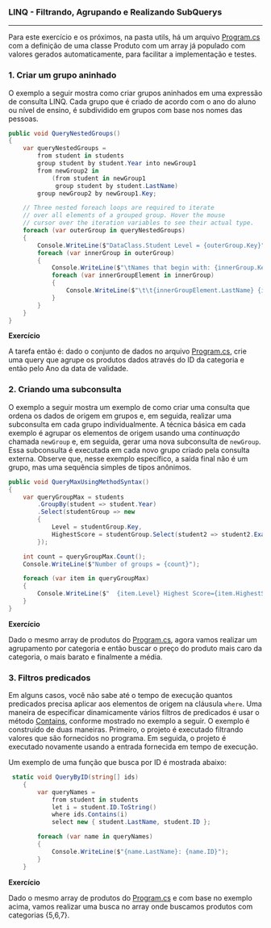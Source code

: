 ### LINQ - Filtrando, Agrupando e Realizando SubQuerys

---

Para este exercício e os próximos, na pasta utils, há um arquivo [Program.cs](https://github.com/corelioBH/.net-core/blob/master/NET%20Core/Programa%C3%A7%C3%A3o%20Funcional/Laboratorio/utils/Program.cs) com a definição de uma classe Produto com um array já populado com valores gerados automaticamente, para facilitar a implementação e testes.

### 1. Criar um grupo aninhado

O exemplo a seguir mostra como criar grupos aninhados em uma expressão de consulta LINQ. Cada grupo que é criado de acordo com o ano do aluno ou nível de ensino, é subdividido em grupos com base nos nomes das pessoas.

```c#
public void QueryNestedGroups()
{
    var queryNestedGroups =
        from student in students
        group student by student.Year into newGroup1
        from newGroup2 in
            (from student in newGroup1
             group student by student.LastName)
        group newGroup2 by newGroup1.Key;

    // Three nested foreach loops are required to iterate 
    // over all elements of a grouped group. Hover the mouse 
    // cursor over the iteration variables to see their actual type.
    foreach (var outerGroup in queryNestedGroups)
    {
        Console.WriteLine($"DataClass.Student Level = {outerGroup.Key}");
        foreach (var innerGroup in outerGroup)
        {
            Console.WriteLine($"\tNames that begin with: {innerGroup.Key}");
            foreach (var innerGroupElement in innerGroup)
            {
                Console.WriteLine($"\t\t{innerGroupElement.LastName} {innerGroupElement.FirstName}");
            }
        }
    }
}
```



**Exercício**

A tarefa então é: dado o conjunto de dados no arquivo [Program.cs](https://github.com/corelioBH/.net-core/blob/master/NET%20Core/Programa%C3%A7%C3%A3o%20Funcional/Laboratorio/utils/Program.cs), crie uma query que agrupe os produtos dados através do ID da categoria e então pelo Ano da data de validade.





### 2. Criando uma subconsulta

O exemplo a seguir mostra um exemplo de como criar uma consulta que ordena os dados de origem em grupos e, em seguida, realizar uma subconsulta em cada grupo individualmente. A técnica básica em cada exemplo é agrupar os elementos de origem usando uma *continuação* chamada `newGroup` e, em seguida, gerar uma nova subconsulta de `newGroup`. Essa subconsulta é executada em cada novo grupo criado pela consulta externa. Observe que, nesse exemplo específico, a saída final não é um grupo, mas uma sequência simples de tipos anônimos.

```c#
public void QueryMaxUsingMethodSyntax()
{
    var queryGroupMax = students
        .GroupBy(student => student.Year)
        .Select(studentGroup => new
        {
            Level = studentGroup.Key,
            HighestScore = studentGroup.Select(student2 => student2.ExamScores.Average()).Max()
        });

    int count = queryGroupMax.Count();
    Console.WriteLine($"Number of groups = {count}");

    foreach (var item in queryGroupMax)
    {
        Console.WriteLine($"  {item.Level} Highest Score={item.HighestScore}");
    }
}
```



**Exercício**

Dado o mesmo array de produtos do [Program.cs](https://github.com/corelioBH/.net-core/blob/master/NET%20Core/Programa%C3%A7%C3%A3o%20Funcional/Laboratorio/utils/Program.cs), agora vamos realizar um agrupamento por categoria e então buscar o preço do produto mais caro da categoria, o mais barato e finalmente a média.





### 3. Filtros predicados

Em alguns casos, você não sabe até o tempo de execução quantos predicados precisa aplicar aos elementos de origem na cláusula `where`. Uma maneira de especificar dinamicamente vários filtros de predicados é usar o método [Contains](https://docs.microsoft.com/pt-br/dotnet/api/system.linq.enumerable.contains), conforme mostrado no exemplo a seguir. O exemplo é construído de duas maneiras. Primeiro, o projeto é executado filtrando valores que são fornecidos no programa. Em seguida, o projeto é executado novamente usando a entrada fornecida em tempo de execução.

Um exemplo de uma função que busca por ID é mostrada abaixo:

```c#
 static void QueryByID(string[] ids)
    {
        var queryNames =
            from student in students
            let i = student.ID.ToString()
            where ids.Contains(i)
            select new { student.LastName, student.ID };

        foreach (var name in queryNames)
        {
            Console.WriteLine($"{name.LastName}: {name.ID}");
        }
    }
```



**Exercício**

Dado o mesmo array de produtos do [Program.cs](https://github.com/corelioBH/.net-core/blob/master/NET%20Core/Programa%C3%A7%C3%A3o%20Funcional/Laboratorio/utils/Program.cs) e com base no exemplo acima, vamos realizar uma busca no array onde buscamos produtos com categorias {5,6,7}.

